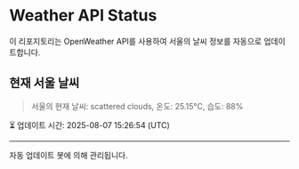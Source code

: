 
# Weather API Status

이 리포지토리는 OpenWeather API를 사용하여 서울의 날씨 정보를 자동으로 업데이트합니다.

## 현재 서울 날씨
> 서울의 현재 날씨: scattered clouds, 온도: 25.15°C, 습도: 88%

⏳ 업데이트 시간: 2025-08-07 15:26:54 (UTC)

---
자동 업데이트 봇에 의해 관리됩니다.
